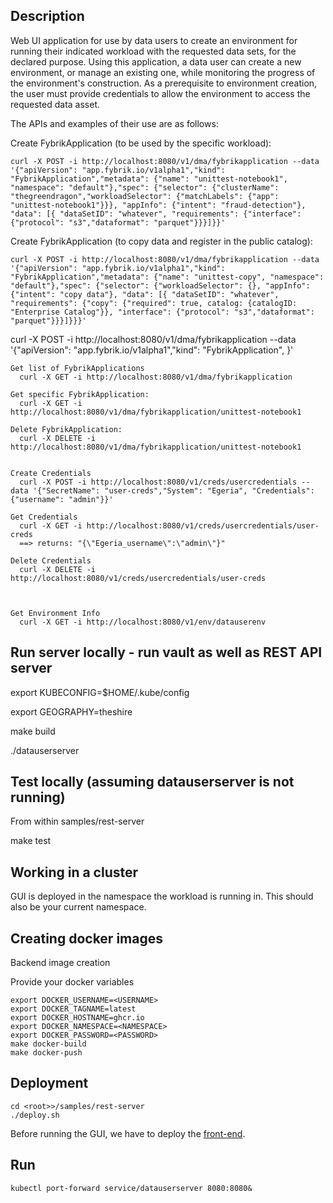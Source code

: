 ## Description

Web UI application for use by data users to create an environment for running their indicated workload with the requested data sets, for the declared purpose. Using this application, a data user can create a new environment, or manage an existing one, while monitoring the progress of the environment's construction. As a prerequisite to environment creation, the user must provide credentials to allow the environment to access the requested data asset.

The APIs and examples of their use are as follows:
  
  Create FybrikApplication (to be used by the specific workload):

	curl -X POST -i http://localhost:8080/v1/dma/fybrikapplication --data '{"apiVersion": "app.fybrik.io/v1alpha1","kind": "FybrikApplication","metadata": {"name": "unittest-notebook1", "namespace": "default"},"spec": {"selector": {"clusterName": "thegreendragon","workloadSelector": {"matchLabels": {"app": "unittest-notebook1"}}}, "appInfo": {"intent": "fraud-detection"}, "data": [{ "dataSetID": "whatever", "requirements": {"interface": {"protocol": "s3","dataformat": "parquet"}}}]}}'

  Create FybrikApplication (to copy data and register in the public catalog):

	curl -X POST -i http://localhost:8080/v1/dma/fybrikapplication --data '{"apiVersion": "app.fybrik.io/v1alpha1","kind": "FybrikApplication","metadata": {"name": "unittest-copy", "namespace": "default"},"spec": {"selector": {"workloadSelector": {}, "appInfo": {"intent": "copy data"}, "data": [{ "dataSetID": "whatever", "requirements": {"copy": {"required": true, catalog: {catalogID: "Enterprise Catalog"}}, "interface": {"protocol": "s3","dataformat": "parquet"}}}]}}}'

curl -X POST -i http://localhost:8080/v1/dma/fybrikapplication --data '{"apiVersion": "app.fybrik.io/v1alpha1","kind": "FybrikApplication", }'

	Get list of FybrikApplications
	  curl -X GET -i http://localhost:8080/v1/dma/fybrikapplication
	
	Get specific FybrikApplication:
	  curl -X GET -i http://localhost:8080/v1/dma/fybrikapplication/unittest-notebook1
	
	Delete FybrikApplication:
	  curl -X DELETE -i http://localhost:8080/v1/dma/fybrikapplication/unittest-notebook1
	
	
	Create Credentials
	  curl -X POST -i http://localhost:8080/v1/creds/usercredentials --data '{"SecretName": "user-creds","System": "Egeria", "Credentials": {"username": "admin"}}'
	
	Get Credentials
	  curl -X GET -i http://localhost:8080/v1/creds/usercredentials/user-creds
	  ==> returns: "{\"Egeria_username\":\"admin\"}"
	
	Delete Credentials
	  curl -X DELETE -i http://localhost:8080/v1/creds/usercredentials/user-creds



	Get Environment Info
	  curl -X GET -i http://localhost:8080/v1/env/datauserenv


## Run server locally - run vault as well as REST API server

export KUBECONFIG=$HOME/.kube/config

export GEOGRAPHY=theshire

make build

./datauserserver

## Test locally (assuming datauserserver is not running)
From within samples/rest-server

make test

## Working in a cluster
GUI is deployed in the namespace the workload is running in. This should also be your current namespace.

## Creating docker images
Backend image creation

Provide your docker variables

```
export DOCKER_USERNAME=<USERNAME>
export DOCKER_TAGNAME=latest
export DOCKER_HOSTNAME=ghcr.io
export DOCKER_NAMESPACE=<NAMESPACE> 
export DOCKER_PASSWORD=<PASSWORD> 
make docker-build
make docker-push
```
## Deployment
  ```
cd <root>>/samples/rest-server
./deploy.sh
```

Before running the GUI, we have to deploy the [front-end](https://github.com/fybrik/fybrik-front-end).

## Run 

```
kubectl port-forward service/datauserserver 8080:8080&


